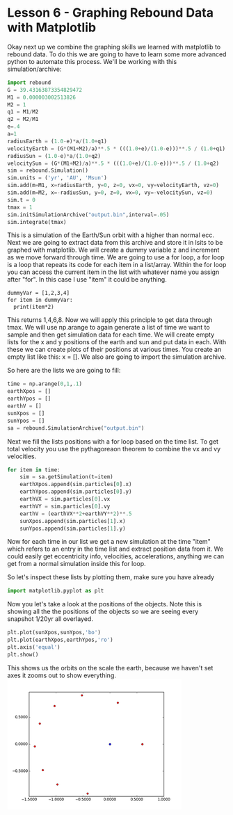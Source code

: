 # Lesson 6 - Graphing Rebound Data with Matplotlib

Okay next up we combine the graphing skills we learned with matplotlib to rebound data. To do this we are going to have to learn some more advanced python to automate this process. We'll be working with this simulation/archive:
```python
import rebound
G = 39.43163873354829472
M1 = 0.000003002513826
M2 = 1
q1 = M1/M2
q2 = M2/M1
e=.4
a=1
radiusEarth = (1.0-e)*a/(1.0+q1)
velocityEarth = (G*(M1+M2)/a)**.5 * (((1.0+e)/(1.0-e)))**.5 / (1.0+q1)
radiusSun = (1.0-e)*a/(1.0+q2)
velocitySun = (G*(M1+M2)/a)**.5 * (((1.0+e)/(1.0-e)))**.5 / (1.0+q2)
sim = rebound.Simulation()
sim.units = ('yr', 'AU', 'Msun')
sim.add(m=M1, x=radiusEarth, y=0, z=0, vx=0, vy=velocityEarth, vz=0)
sim.add(m=M2, x=-radiusSun, y=0, z=0, vx=0, vy=-velocitySun, vz=0)
sim.t = 0
tmax = 1
sim.initSimulationArchive("output.bin",interval=.05)
sim.integrate(tmax)
```
This is a simulation of the Earth/Sun orbit with a higher than normal ecc.
Next we are going to extract data from this archive and store it in lsits to be graphed with matplotlib. We will create a dummy variable z and increment as we move forward through time. We are going to use a for loop, a for loop is a loop that repeats its code for each item in a list/array. Within the for loop you can access the current item in the list with whatever name you assign after "for". In this case I use "item" it could be anything.
```
dummyVar = [1,2,3,4]
for item in dummyVar:
  print(item*2)
```
This returns 1,4,6,8.
Now we will apply this principle to get data through tmax. We will use np.arange to again generate a list of time we want to sample and then get simulation data for each time. We will create empty lists for the x and y positions of the earth and sun and put data in each. With these we can create plots of their positions at various times. You create an empty list like this: x = []. We also are going to import the simulation archive.

So here are the lists we are going to fill:
```python
time = np.arange(0,1,.1)
earthXpos = []
earthYpos = []
earthV = []
sunXpos = []
sunYpos = []
sa = rebound.SimulationArchive("output.bin")
```
Next we fill the lists positions with a for loop based on the time list. To get total velocity you use the pythagoreaon theorem to combine the vx and vy velocities.
```python
for item in time:
    sim = sa.getSimulation(t=item)
    earthXpos.append(sim.particles[0].x)
    earthYpos.append(sim.particles[0].y)
    earthVX = sim.particles[0].vx
    earthVY = sim.particles[0].vy
    earthV = (earthVX**2+earthVY**2)**.5
    sunXpos.append(sim.particles[1].x)
    sunYpos.append(sim.particles[1].y)
```
Now for each time in our list we get a new simulation at the time "item" which refers to an entry in the time list and extract position data from it. We could easily get eccentricity info, velocities, accelerations, anything we can get from a normal simulation inside this for loop.

So let's inspect these lists by plotting them, make sure you have already
```python
import matplotlib.pyplot as plt
```
Now you let's take a look at the positions of the objects. Note this is showing all the the positions of the objects so we are seeing every snapshot 1/20yr all overlayed.
```python
plt.plot(sunXpos,sunYpos,'bo')
plt.plot(earthXpos,earthYpos,'ro')
plt.axis('equal')
plt.show()
```
This shows us the orbits on the scale the earth, because we haven't set axes it zooms out to show everything.
![EarthSunOrbit](https://github.com/UncleIroh/Learning-Rebound/blob/master/earthsunorbit.png)
